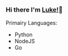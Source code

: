 ### Hi there I'm [Luke!](https://www.makeschool.com/portfolio/luke-parker)👋

Primairy Languages:
- Python
- NodeJS
- Go
<br>




